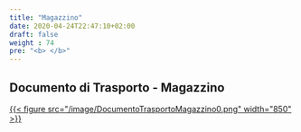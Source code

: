```yaml
---
title: "Magazzino"
date: 2020-04-24T22:47:10+02:00
draft: false
weight : 74
pre: "<b> </b>"
---
```


## Documento di Trasporto - Magazzino
[{{< figure src="/image/DocumentoTrasportoMagazzino0.png"  width="850"  >}}](/image/DocumentoTrasportoMagazzino0.png)


